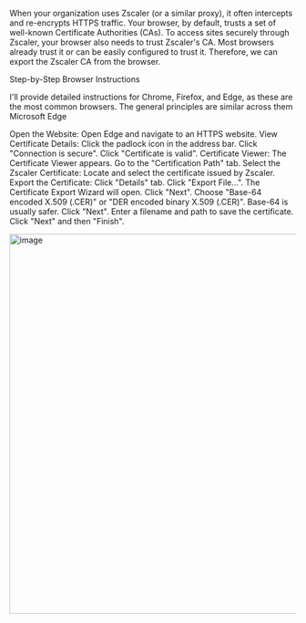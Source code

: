 When your organization uses Zscaler (or a similar proxy), it often intercepts and re-encrypts HTTPS traffic. Your browser, by default, trusts a set of well-known Certificate Authorities (CAs). To access sites securely through Zscaler, your browser also needs to trust Zscaler's CA.  Most browsers already trust it or can be easily configured to trust it. Therefore, we can export the Zscaler CA from the browser.


Step-by-Step Browser Instructions

I'll provide detailed instructions for Chrome, Firefox, and Edge, as these are the most common browsers. The general principles are similar across them
Microsoft Edge

Open the Website: Open Edge and navigate to an HTTPS website.
View Certificate Details:
Click the padlock icon in the address bar.
Click "Connection is secure".
Click "Certificate is valid".
Certificate Viewer:
The Certificate Viewer appears.
Go to the "Certification Path" tab.
Select the Zscaler Certificate:
Locate and select the certificate issued by Zscaler.
Export the Certificate:
Click "Details" tab.
Click "Export File...".
The Certificate Export Wizard will open. Click "Next".
Choose "Base-64 encoded X.509 (.CER)" or "DER encoded binary X.509 (.CER)". Base-64 is usually safer. Click "Next".
Enter a filename and path to save the certificate. Click "Next" and then "Finish".

<img width="666" alt="image" src="https://github.com/user-attachments/assets/0b1076b2-3114-49d2-8941-ccb1b55360cb" />
